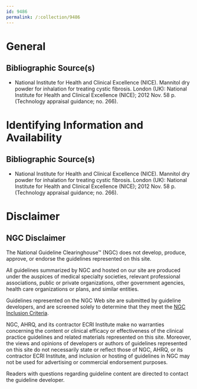 ```yaml
---
id: 9486
permalink: /:collection/9486
---
```


# General

## Bibliographic Source(s)

- National Institute for Health and Clinical Excellence (NICE). Mannitol dry powder for inhalation for treating cystic fibrosis. London (UK): National Institute for Health and Clinical Excellence (NICE); 2012 Nov. 58 p. (Technology appraisal guidance; no. 266).

# Identifying Information and Availability

## Bibliographic Source(s)

- National Institute for Health and Clinical Excellence (NICE). Mannitol dry powder for inhalation for treating cystic fibrosis. London (UK): National Institute for Health and Clinical Excellence (NICE); 2012 Nov. 58 p. (Technology appraisal guidance; no. 266).

# Disclaimer

## NGC Disclaimer

The National Guideline Clearinghouse™ (NGC) does not develop, produce, approve, or endorse the guidelines represented on this site.

All guidelines summarized by NGC and hosted on our site are produced under the auspices of medical specialty societies, relevant professional associations, public or private organizations, other government agencies, health care organizations or plans, and similar entities.

Guidelines represented on the NGC Web site are submitted by guideline developers, and are screened solely to determine that they meet the [NGC Inclusion Criteria](/help-and-about/summaries/inclusion-criteria).

NGC, AHRQ, and its contractor ECRI Institute make no warranties concerning the content or clinical efficacy or effectiveness of the clinical practice guidelines and related materials represented on this site. Moreover, the views and opinions of developers or authors of guidelines represented on this site do not necessarily state or reflect those of NGC, AHRQ, or its contractor ECRI Institute, and inclusion or hosting of guidelines in NGC may not be used for advertising or commercial endorsement purposes.

Readers with questions regarding guideline content are directed to contact the guideline developer.

